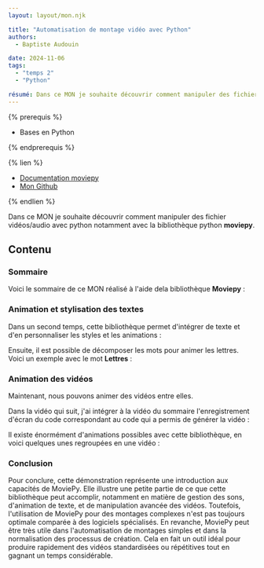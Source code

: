 ```yaml
---
layout: layout/mon.njk

title: "Automatisation de montage vidéo avec Python"
authors:
  - Baptiste Audouin

date: 2024-11-06
tags: 
  - "temps 2"
  - "Python"

résumé: Dans ce MON je souhaite découvrir comment manipuler des fichier vidéos/audio avec python notamment avec la bibliothèque python moviepy.
---
```


{% prerequis %}

- Bases en Python

{% endprerequis %}

{% lien %}

 - [Documentation moviepy](https://pypi.org/project/moviepy/)
 - [Mon Github](https://github.com/baptiste7905/MON.2.1)

{% endlien %}

Dans ce MON je souhaite découvrir comment manipuler des fichier vidéos/audio avec python notamment avec la bibliothèque python **moviepy**.

## Contenu

### Sommaire

Voici le sommaire de ce MON réalisé à l'aide dela bibliothèque **Moviepy** :

<source src="src/promos/2024-2025/Baptiste-Audouin/mon/temps-2.1/videos/intro.mp4" type="video/mp4">


### Animation et stylisation des textes

Dans un second temps, cette bibliothèque permet d'intégrer de texte et d'en personnaliser les styles et les animations :

<source src="src/promos/2024-2025/Baptiste-Audouin/mon/temps-2.1/videos/text_animation_base.mp4" type="video/mp4">

Ensuite, il est possible de décomposer les mots pour animer les lettres. Voici un exemple avec le mot **Lettres** :

<source src="src/promos/2024-2025/Baptiste-Audouin/mon/temps-2.1/videos/text_animation_avance.mp4" type="video/mp4">

### Animation des vidéos

Maintenant, nous pouvons animer des vidéos entre elles.

Dans la vidéo qui suit, j'ai intégrer à la vidéo du sommaire l'enregistrement d'écran du code correspondant au code qui a permis de générer la vidéo :

<source src="src/promos/2024-2025/Baptiste-Audouin/mon/temps-2.1/videos/double_ecran.mp4" type="video/mp4">

Il existe énormément d'animations possibles avec cette bibliothèque, en voici quelques unes regroupées en une vidéo :

<source src="src/promos/2024-2025/Baptiste-Audouin/mon/temps-2.1/videos/multiple.mp4" type="video/mp4">

### Conclusion

Pour conclure, cette démonstration représente une introduction aux capacités de MoviePy. Elle illustre une petite partie de ce que cette bibliothèque peut accomplir, notamment en matière de gestion des sons, d'animation de texte, et de manipulation avancée des vidéos.
Toutefois, l'utilisation de MoviePy pour des montages complexes n'est pas toujours optimale comparée à des logiciels spécialisés. En revanche, MoviePy peut être très utile dans l'automatisation de montages simples et dans la normalisation des processus de création. Cela en fait un outil idéal pour produire rapidement des vidéos standardisées ou répétitives tout en gagnant un temps considérable.